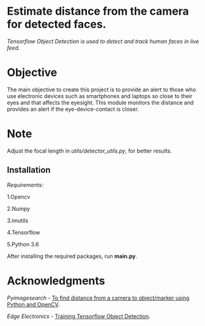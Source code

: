 # Estimate distance from the camera for detected faces.
*Tensorflow Object Detection is used to detect and track human faces in live feed.*
# Objective
The main objective to create this project is to provide an alert to those who use electronic devices such as smartphones and laptops so close to their eyes and that affects the eyesight. This module monitors the distance and provides an alert if the eye-device-contact is closer.
 
 # Note
 Adjust the focal length in *utils/detector_utils.py*, for better results.

## Installation
*Requirements:*

1.Opencv

2.Numpy

3.imutils

4.Tensorflow

5.Python 3.6


After installing the required packages, run **main.py**.


# Acknowledgments

*Pyimagesearch* -  [To find distance from a camera to object/marker using Python and OpenCV](https://www.pyimagesearch.com/2015/01/19/find-distance-camera-objectmarker-using-python-opencv/).

*Edge Electronics* - [Training Tensorflow Object Detection](https://github.com/EdjeElectronics/TensorFlow-Object-Detection-API-Tutorial-Train-Multiple-Objects-Windows-10).
